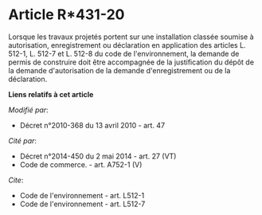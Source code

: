 # Article R*431-20

Lorsque les travaux projetés portent sur une installation classée soumise à autorisation, enregistrement ou déclaration en
application des articles L. 512-1, L. 512-7 et L. 512-8 du code de l'environnement, la demande de permis de construire doit
être accompagnée de la justification du dépôt de la demande d'autorisation de la demande d'enregistrement ou de la
déclaration.

**Liens relatifs à cet article**

_Modifié par_:

  - Décret n°2010-368 du 13 avril 2010 - art. 47

_Cité par_:

  - Décret n°2014-450 du 2 mai 2014 - art. 27 (VT)
  - Code de commerce. - art. A752-1 (V)

_Cite_:

  - Code de l'environnement - art. L512-1
  - Code de l'environnement - art. L512-7

